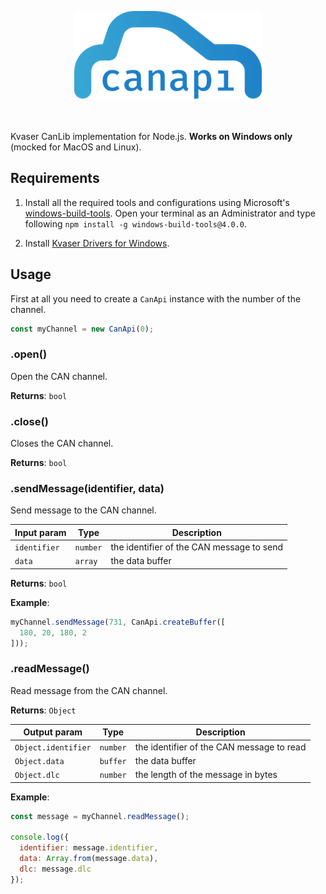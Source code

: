 <p align="center">
    <img height="141" width="300" src="https://github.com/FadioIT/canapi/blob/master/logo.png?raw=true" />
    <br/>
    <br/>
    <br/>
</p>

Kvaser CanLib implementation for Node.js.
**Works on Windows only** (mocked for MacOS and Linux).

## Requirements

1. Install all the required tools and configurations using Microsoft's [windows-build-tools](https://github.com/felixrieseberg/windows-build-tools). Open your terminal as an Administrator and type following `npm install -g windows-build-tools@4.0.0`.

2. Install [Kvaser Drivers for Windows](https://www.kvaser.com/download/).

## Usage

First at all you need to create a `CanApi` instance with the number of the channel.

```js
const myChannel = new CanApi(0);
```

### .open()

Open the CAN channel.

**Returns**: `bool`

### .close()

Closes the CAN channel.

**Returns**: `bool`

### .sendMessage(identifier, data)

Send message to the CAN channel.

|Input param|Type|Description|
|---|---|---|
|`identifier`|`number`|the identifier of the CAN message to send|
|`data`|`array`|the data buffer|

**Returns**: `bool`

**Example**:

```js
myChannel.sendMessage(731, CanApi.createBuffer([
  180, 20, 180, 2
]));
```

### .readMessage()

Read message from the CAN channel.

**Returns**: `Object`

|Output param|Type|Description|
|---|---|---|
|`Object.identifier`|`number`|the identifier of the CAN message to read|
|`Object.data`|`buffer`|the data buffer|
|`Object.dlc`|`number`|the length of the message in bytes|

**Example**:

```js
const message = myChannel.readMessage();

console.log({
  identifier: message.identifier,
  data: Array.from(message.data),
  dlc: message.dlc
});
```
